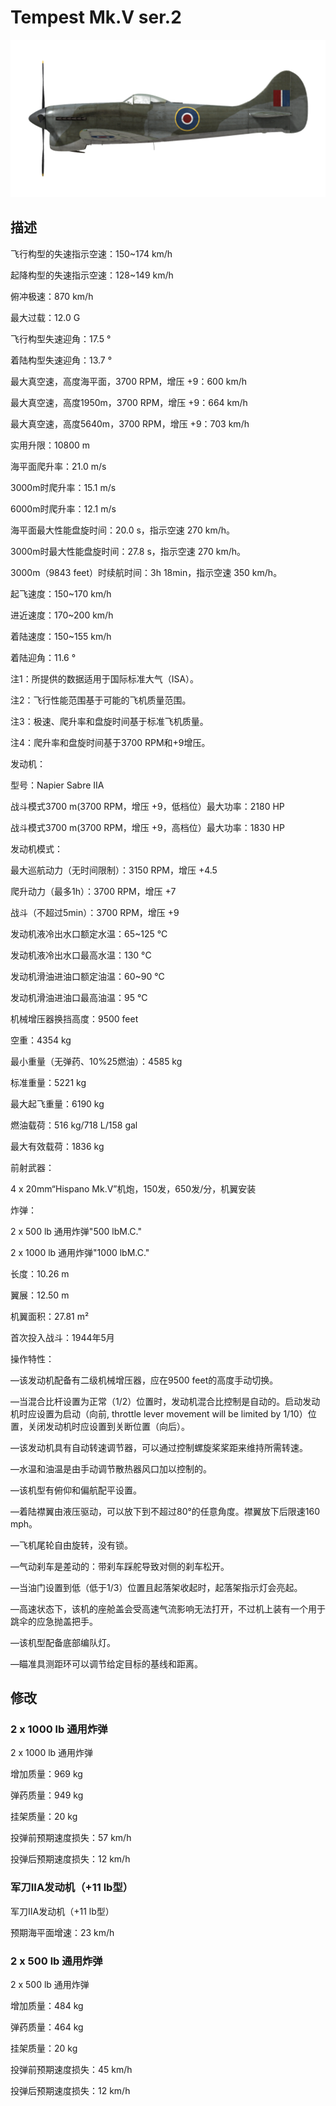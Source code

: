 # Tempest Mk.V ser.2
  

  
![tempestmkvs2](../images/tempestmkvs2.png)
  

  
## 描述
  

  
飞行构型的失速指示空速：150~174 km/h
  
起降构型的失速指示空速：128~149 km/h
  

  
俯冲极速：870 km/h
  
最大过载：12.0 G
  
飞行构型失速迎角：17.5 °
  
着陆构型失速迎角：13.7 °
  

  
最大真空速，高度海平面，3700 RPM，增压 +9：600 km/h
  
最大真空速，高度1950m，3700 RPM，增压 +9：664 km/h
  
最大真空速，高度5640m，3700 RPM，增压 +9：703 km/h
  

  
实用升限：10800 m
  
海平面爬升率：21.0 m/s
  
3000m时爬升率：15.1 m/s
  
6000m时爬升率：12.1 m/s
  

  
海平面最大性能盘旋时间：20.0 s，指示空速 270 km/h。
  
3000m时最大性能盘旋时间：27.8 s，指示空速 270 km/h。
  

  
3000m（9843 feet）时续航时间：3h 18min，指示空速 350 km/h。
  

  
起飞速度：150~170 km/h
  
进近速度：170~200 km/h
  
着陆速度：150~155 km/h
  
着陆迎角：11.6 °
  

  
注1：所提供的数据适用于国际标准大气（ISA）。
  
注2：飞行性能范围基于可能的飞机质量范围。
  
注3：极速、爬升率和盘旋时间基于标准飞机质量。
  
注4：爬升率和盘旋时间基于3700 RPM和+9增压。
  

  
发动机：
  
型号：Napier Sabre IIA
  
战斗模式3700 m(3700 RPM，增压 +9，低档位）最大功率：2180 HP
  
战斗模式3700 m(3700 RPM，增压 +9，高档位）最大功率：1830 HP
  

  
发动机模式：
  
最大巡航动力（无时间限制）：3150 RPM，增压 +4.5
  
爬升动力（最多1h）：3700 RPM，增压 +7
  
战斗（不超过5min）：3700 RPM，增压 +9
  

  
发动机液冷出水口额定水温：65~125 °C
  
发动机液冷出水口最高水温：130 °C
  
发动机滑油进油口额定油温：60~90 °C
  
发动机滑油进油口最高油温：95 °C
  

  
机械增压器换挡高度：9500 feet
  

  
空重：4354 kg
  
最小重量（无弹药、10%25燃油）：4585 kg
  
标准重量：5221 kg
  
最大起飞重量：6190 kg
  
燃油载荷：516 kg/718 L/158 gal
  
最大有效载荷：1836 kg
  

  
前射武器：
  
4 x 20mm“Hispano Mk.V”机炮，150发，650发/分，机翼安装
  

  
炸弹：
  
2 x 500 lb 通用炸弹"500 lbM.C."
  
2 x 1000 lb 通用炸弹"1000 lbM.C."
  

  
长度：10.26 m
  
翼展：12.50 m
  
机翼面积：27.81 m²
  

  
首次投入战斗：1944年5月
  

  
操作特性：
  
—该发动机配备有二级机械增压器，应在9500 feet的高度手动切换。
  
—当混合比杆设置为正常（1/2）位置时，发动机混合比控制是自动的。启动发动机时应设置为启动（向前, throttle lever movement will be limited by 1/10）位置，关闭发动机时应设置到关断位置（向后）。
  
—该发动机具有自动转速调节器，可以通过控制螺旋桨桨距来维持所需转速。
  
—水温和油温是由手动调节散热器风口加以控制的。
  
—该机型有俯仰和偏航配平设置。
  
—着陆襟翼由液压驱动，可以放下到不超过80°的任意角度。襟翼放下后限速160 mph。
  
—飞机尾轮自由旋转，没有锁。
  
—气动刹车是差动的：带刹车踩舵导致对侧的刹车松开。
  
—当油门设置到低（低于1/3）位置且起落架收起时，起落架指示灯会亮起。
  
—高速状态下，该机的座舱盖会受高速气流影响无法打开，不过机上装有一个用于跳伞的应急抛盖把手。
  
—该机型配备底部编队灯。
  
—瞄准具测距环可以调节给定目标的基线和距离。
  

  
## 修改
  

  
  
### 2 x 1000 lb 通用炸弹
  

  
2 x 1000 lb 通用炸弹
  
增加质量：969 kg
  
弹药质量：949 kg
  
挂架质量：20 kg
  
投弹前预期速度损失：57 km/h
  
投弹后预期速度损失：12 km/h
  
  
### 军刀IIA发动机（+11 lb型）
  

  
军刀IIA发动机（+11 lb型）
  
预期海平面增速：23 km/h
  
  
### 2 x 500 lb 通用炸弹
  

  
2 x 500 lb 通用炸弹
  
增加质量：484 kg
  
弹药质量：464 kg
  
挂架质量：20 kg
  
投弹前预期速度损失：45 km/h
  
投弹后预期速度损失：12 km/h  